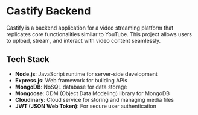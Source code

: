 # Castify Backend

Castify is a backend application for a video streaming platform that replicates core functionalities similar to YouTube. This project allows users to upload, stream, and interact with video content seamlessly.

## Tech Stack

- **Node.js**: JavaScript runtime for server-side development
- **Express.js**: Web framework for building APIs
- **MongoDB**: NoSQL database for data storage
- **Mongoose**: ODM (Object Data Modeling) library for MongoDB
- **Cloudinary**: Cloud service for storing and managing media files
- **JWT (JSON Web Token)**: For secure user authentication
